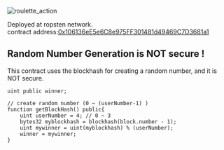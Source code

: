 ![roulette_action](https://user-images.githubusercontent.com/29624403/50574000-1d042a80-0e22-11e9-9271-4a7b937b3178.gif)

Deployed at ropsten network.  
contract address:[0x106136eE5e6C8e975FF301481d49469C7D3681a1](https://ropsten.etherscan.io/address/0x106136eE5e6C8e975FF301481d49469C7D3681a1)

## Random Number Generation is NOT secure !
This contract uses the blockhash for creating a random number, and it is NOT secure.
```solidity
uint public winner;

// create random number (0 ~ (userNumber-1) ) 
function getBlockHash() public{
    uint userNumber = 4; // 0 ~ 3
    bytes32 myblockhash = blockhash(block.number - 1);
    uint mywinner = uint(myblockhash) % (userNumber);
    winner = mywinner;
}
```
